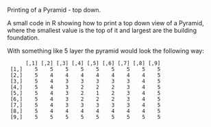 Printing of a Pyramid - top down.

A small code in R showing how to print a top down view of a Pyramid, where the smallest value is the top of it and largest are the building foundation.

With something like 5 layer the pyramid would look the following way:

```
      [,1] [,2] [,3] [,4] [,5] [,6] [,7] [,8] [,9]
 [1,]    5    5    5    5    5    5    5    5    5
 [2,]    5    4    4    4    4    4    4    4    5
 [3,]    5    4    3    3    3    3    3    4    5
 [4,]    5    4    3    2    2    2    3    4    5
 [5,]    5    4    3    2    1    2    3    4    5
 [6,]    5    4    3    2    2    2    3    4    5
 [7,]    5    4    3    3    3    3    3    4    5
 [8,]    5    4    4    4    4    4    4    4    5
 [9,]    5    5    5    5    5    5    5    5    5
 ```
